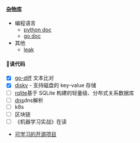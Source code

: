 #### [杂物库](https://github.com/7134g/m_troops)

- 编程语言
  - [python doc](https://github.com/7134g/m_troops/blob/master/py/README.md)
  - [go doc](https://github.com/7134g/m_troops/blob/master/go/README.md)
- 其他
  - [leak](https://github.com/7134g/m_troops/tree/master/loophole)

#### 🌱读代码
- [x] [go-diff](https://github.com/sergi/go-diff) 文本比对
- [x] [diskv](https://link.zhihu.com/?target=https%3A//github.com/peterbourgon/diskv) - 支持磁盘的 key-value 存储
- [ ] [rqlite](https://link.zhihu.com/?target=https%3A//github.com/rqlite/rqlite)基于 SQLite 构建的轻量级、分布式关系数据库
- [ ] [dns](https://github.com/miekg)dns解析
- [ ] k8s
- [ ] 区块链
- [ ] 《机器学习实战》在读

- [可学习的开源项目](https://github.com/gostor/awesome-go-storage/blob/master/README.md)




<!--
**7134g/7134g** is a ✨ _special_ ✨ repository because its `README.md` (this file) appears on your GitHub profile.

Here are some ideas to get you started:

- 🔭 I’m currently working on ...
- 🌱 I’m currently learning ...
- 👯 I’m looking to collaborate on ...
- 🤔 I’m looking for help with ...
- 💬 Ask me about ...
- 📫 How to reach me: ...
- 😄 Pronouns: ...
- ⚡ Fun fact: ...
-->
